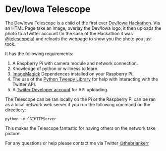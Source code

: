 # Dev/Iowa Telescope

The Dev/Iowa Telescope is a child of the first ever [Dev/Iowa Hackathon](http://www.deviowa.org/hackathon/). Via an HTML Page take an image, overlay the Dev/Iowa logo, it then uploads the photo to a twitter account (In the case of the Hackathon it was [@telescopeia](http://www.twitter.com/telescopeia)) and reloads the webpage to show you the photo you just took.

It has the following requirements:

1. A Raspberry Pi with camera module and network connection.
2. Knowledge of python or williness to learn.
3. [ImageMagick](http://imagemagick.org/) Dependences installed on your Raspberry Pi.
4. The use of the [Python Tweepy Library](https://pypi.python.org/pypi/tweepy/3.3.0) for help with interacting with the Twitter API.
4. A [Twiiter Developer account](https://dev.twitter.com/apps) for API uploading.

The Telescope can be ran locally on the Pi or the Raspberry Pi can be ran as a local network web server if you run the following command on the directiory:

```
python -m CGIHTTPServer
```

This makes the Telescope fantastic for having others on the network take picture.

For any questions or help please contact me via Twitter [@thebriankerr](http://www.twitter.com/thebriankerr)
